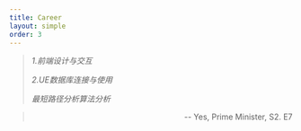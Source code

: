 ```yaml
---
title: Career
layout: simple
order: 3
---
```


> *1.前端设计与交互*
> 
> *2.UE数据库连接与使用*
> 
> *最短路径分析算法分析*
> 

><p align="right">-- Yes, Prime Minister, S2. E7</p>
